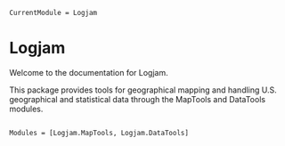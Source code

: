 ```@meta
CurrentModule = Logjam
```

# Logjam

Welcome to the documentation for Logjam.

This package provides tools for geographical mapping and handling U.S. geographical and statistical data through the MapTools and DataTools modules.

```@index
```

```@autodocs
Modules = [Logjam.MapTools, Logjam.DataTools]
```